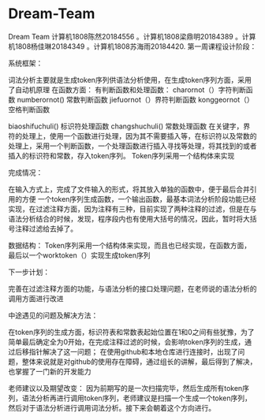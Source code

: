 # Dream-Team
Dream Team 计算机1808陈然20184556 。计算机1808梁鼎明20184389 。计算机1808杨佳琳20184349 。计算机1808苏海雨20184420.
第一周课程设计阶段：

系统框架：

词法分析主要就是生成token序列供语法分析使用，在生成token序列方面，采用了自动机原理
在函数方面：
有判断函数和处理函数：
charornot（）字符判断函数
numberornot() 常数判断函数
jiefuornot（）界符判断函数
konggeornot（）空格判断函数

biaoshifuchuli() 标识符处理函数
changshuchuli() 常数处理函数
在关键字，界符的处理上，使用一个函数进行处理，因为其不需要插入等，在标识符以及常数的处理上，采用一个判断函数，一个处理函数进行插入寻找等处理，将其找到的或者插入的标识符和常数，存入token序列。
Token序列采用一个结构体来实现

完成情况：

在输入方式上，完成了文件输入的形式，将其放入单独的函数中，便于最后合并引用的方便
一个token序列生成函数，一个输出函数，最基本词法分析阶段功能已经实现，在过滤注释方面，因为注释有三种，目前实现了两种注释的过滤，但是在与语法分析结合的时候，发现，程序段内也有使用大括号的情况，因此，暂时将大括号注释过滤给去掉了。

数据结构：
Token序列采用一个结构体来实现，而且也已经实现，在函数方面，最后以一个worktoken（）实现生成token序列

下一步计划：

完善在过滤注释方面的功能，与语法分析的接口处理问题，在老师说的语法分析的调用方面进行改进

中途遇见的问题及解决方法：

在token序列的生成方面，标识符表和常数表起始位置在1和0之间有些犹豫，为了简单最后确定全为0开始，在完成注释过滤的时候，会影响token序列的生成，通过后移指针解决了这一问题；
在使用github和本地仓库进行连接时，出现了问题，整体来说就是对github的使用存在障碍，通过组长的讲解，最后得到了解决，也掌握了一门新的开发能力

老师建议以及期望改变：
因为前期写的是一次扫描完毕，然后生成所有token序列，语法分析再进行调用token序列，老师建议是扫描一个生成一个token序列，然后对于语法分析进行调用词法分析。接下来会朝着这个方向进行。
